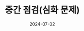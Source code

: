 ---
layout: post
title:  "중간 점검(심화 문제)"
date:   2024-07-02
excerpt: ""
tag:
- example
comments: true
---